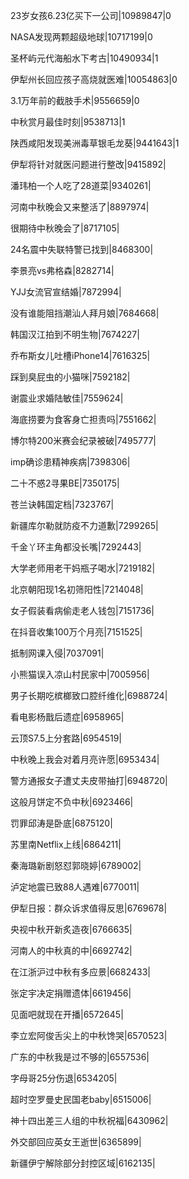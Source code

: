 23岁女孩6.23亿买下一公司|10989847|0

NASA发现两颗超级地球|10717199|0

圣杯屿元代海船水下考古|10490934|1

伊犁州长回应孩子高烧就医难|10054863|0

3.1万年前的截肢手术|9556659|0

中秋赏月最佳时刻|9538713|1

陕西咸阳发现美洲毒草银毛龙葵|9441643|1

伊犁将针对就医问题进行整改|9415892|

潘玮柏一个人吃了28道菜|9340261|

河南中秋晚会又来整活了|8897974|

很期待中秋晚会了|8717105|

24名震中失联特警已找到|8468300|

李景亮vs弗格森|8282714|

YJJ女流官宣结婚|7872994|

没有谁能阻挡潮汕人拜月娘|7684668|

韩国汉江拍到不明生物|7674227|

乔布斯女儿吐槽iPhone14|7616325|

踩到臭屁虫的小猫咪|7592182|

谢震业求婚陆敏佳|7559624|

海底捞要为食客身亡担责吗|7551662|

博尔特200米赛会纪录被破|7495777|

imp确诊患精神疾病|7398306|

二十不惑2寻果BE|7350175|

苍兰诀韩国定档|7323767|

新疆库尔勒就防疫不力道歉|7299265|

千金丫环主角都没长嘴|7292443|

大学老师用老干妈瓶子喝水|7219182|

北京朝阳现1名初筛阳性|7214048|

女子假装看病偷走老人钱包|7151736|

在抖音收集100万个月亮|7151525|

抵制网课入侵|7037091|

小熊猫误入凉山村民家中|7005956|

男子长期吃槟榔致口腔纤维化|6988724|

看电影杨戬后遗症|6958965|

云顶S7.5上分套路|6954519|

中秋晚上我会对着月亮许愿|6953434|

警方通报女子遭丈夫皮带抽打|6948720|

这般月饼定不负中秋|6923466|

罚罪邱涛是卧底|6875120|

苏里南Netflix上线|6864211|

秦海璐新剧怒怼郭晓婷|6789002|

泸定地震已致88人遇难|6770011|

伊犁日报：群众诉求值得反思|6769678|

央视中秋开新炙造夜|6766635|

河南人的中秋真的中|6692742|

在江浙沪过中秋有多应景|6682433|

张定宇决定捐赠遗体|6619456|

见面吧就现在开播|6572645|

李立宏阿俊舌尖上的中秋馋哭|6570523|

广东的中秋我是过不够的|6557536|

字母哥25分伤退|6534205|

超时空罗曼史民国老baby|6515006|

神十四出差三人组的中秋祝福|6430962|

外交部回应英女王逝世|6365899|

新疆伊宁解除部分封控区域|6162135|

